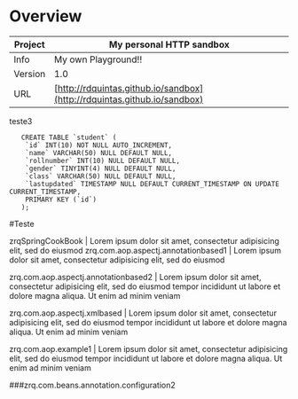 # Overview


Project | My personal HTTP sandbox
--- | ---
Info | My own Playground!!
Version | 1.0
URL | [http://rdquintas.github.io/sandbox](http://rdquintas.github.io/sandbox)

teste3

```
   CREATE TABLE `student` (
    `id` INT(10) NOT NULL AUTO_INCREMENT,
    `name` VARCHAR(50) NULL DEFAULT NULL,
    `rollnumber` INT(10) NULL DEFAULT NULL,
    `gender` TINYINT(4) NULL DEFAULT NULL,
    `class` VARCHAR(50) NULL DEFAULT NULL,
    `lastupdated` TIMESTAMP NULL DEFAULT CURRENT_TIMESTAMP ON UPDATE CURRENT_TIMESTAMP,
    PRIMARY KEY (`id`)
   );
```


#Teste


zrqSpringCookBook | Lorem ipsum dolor sit amet, consectetur adipisicing elit, sed do eiusmod
zrq.com.aop.aspectj.annotationbased1 | Lorem ipsum dolor sit amet, consectetur adipisicing elit, sed do eiusmod

zrq.com.aop.aspectj.annotationbased2 | Lorem ipsum dolor sit amet, consectetur adipisicing elit, sed do eiusmod
tempor incididunt ut labore et dolore magna aliqua. Ut enim ad minim veniam

zrq.com.aop.aspectj.xmlbased | Lorem ipsum dolor sit amet, consectetur adipisicing elit, sed do eiusmod
tempor incididunt ut labore et dolore magna aliqua. Ut enim ad minim veniam

zrq.com.aop.example1 | Lorem ipsum dolor sit amet, consectetur adipisicing elit, sed do eiusmod
tempor incididunt ut labore et dolore magna aliqua. Ut enim ad minim veniam

###zrq.com.beans.annotation.configuration2
